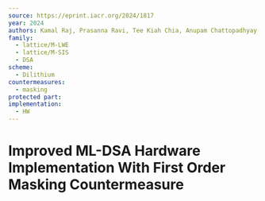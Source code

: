 ```yaml
---
source: https://eprint.iacr.org/2024/1817
year: 2024
authors: Kamal Raj, Prasanna Ravi, Tee Kiah Chia, Anupam Chattopadhyay
family:
  - lattice/M-LWE
  - lattice/M-SIS
  - DSA
scheme:
  - Dilithium
countermeasures:
  - masking
protected part: 
implementation:
  - HW
---
```

# Improved ML-DSA Hardware Implementation With First Order Masking Countermeasure